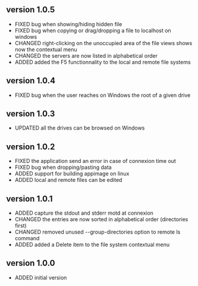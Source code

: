 version 1.0.5
--------------
* FIXED    bug when showing/hiding hidden file
* FIXED    bug when copying or drag/dropping a file to localhost on windows
* CHANGED  right-clicking on the unoccupied area of the file views shows now the contextual menu
* CHANGED  the servers are now listed in alphabetical order
* ADDED    added the F5 functionnality to the local and remote file systems

version 1.0.4
--------------
* FIXED    bug when the user reaches on Windows the root of a given drive

version 1.0.3
--------------
* UPDATED  all the drives can be browsed on Windows

version 1.0.2
--------------
* FIXED    the application send an error in case of connexion time out
* FIXED    bug when dropping/pasting data
* ADDED    support for building appimage on linux
* ADDED    local and remote files can be edited

version 1.0.1
--------------
* ADDED    capture the stdout and stderr motd at connexion
* CHANGED  the entries are now sorted in alphabetical order (directories first)
* CHANGED  removed unused --group-directories option to remote ls command
* ADDED    added a Delete item to the file system contextual menu

version 1.0.0
--------------
* ADDED    initial version

